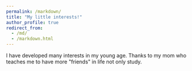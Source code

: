 ```yaml
---
permalink: /markdown/
title: "My little interests!"
author_profile: true
redirect_from: 
  - /md/
  - /markdown.html
---
```


I have developed many interests in my young age. Thanks to my mom who teaches me to have more "friends" in life not only study.

## 
